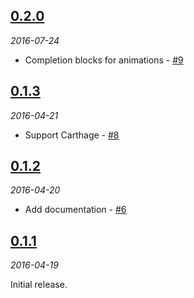 ## [0.2.0](https://github.com/keithito/SimpleAnimation/releases/tag/0.2.0)
*2016-07-24*

- Completion blocks for animations - [#9](https://github.com/keithito/SimpleAnimation/pull/9)


## [0.1.3](https://github.com/keithito/SimpleAnimation/releases/tag/0.1.3)
*2016-04-21*

- Support Carthage - [#8](https://github.com/keithito/SimpleAnimation/pull/8)


## [0.1.2](https://github.com/keithito/SimpleAnimation/releases/tag/0.1.2)
*2016-04-20*

- Add documentation - [#6](https://github.com/keithito/SimpleAnimation/pull/6)


## [0.1.1](https://github.com/keithito/SimpleAnimation/releases/tag/0.1.1)
*2016-04-19*

Initial release.
